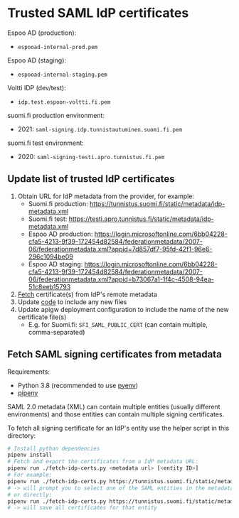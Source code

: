 # Trusted SAML IdP certificates

Espoo AD (production):

- `espooad-internal-prod.pem`

Espoo AD (staging):

- `espooad-internal-staging.pem`

Voltti IDP (dev/test):

- `idp.test.espoon-voltti.fi.pem`

suomi.fi production environment:

- 2021: `saml-signing.idp.tunnistautuminen.suomi.fi.pem`

suomi.fi test environment:

- 2020: `saml-signing-testi.apro.tunnistus.fi.pem`

## Update list of trusted IdP certificates

1. Obtain URL for IdP metadata from the provider, for example:
    - Suomi.fi production: <https://tunnistus.suomi.fi/static/metadata/idp-metadata.xml>
    - Suomi.fi test: <https://testi.apro.tunnistus.fi/static/metadata/idp-metadata.xml>
    - Espoo AD production: <https://login.microsoftonline.com/6bb04228-cfa5-4213-9f39-172454d82584/federationmetadata/2007-06/federationmetadata.xml?appid=7d857df7-95fd-42f1-96e6-296c1094be09>
    - Espoo AD staging: <https://login.microsoftonline.com/6bb04228-cfa5-4213-9f39-172454d82584/federationmetadata/2007-06/federationmetadata.xml?appid=b73067a1-1f4c-4508-94ea-51c8eeb15793>
1. [Fetch](#fetch-saml-signing-certificates-from-metadata) certificate(s) from IdP's remote metadata
1. Update [code](./apigw/src/shared/certificates.ts) to include any new files
1. Update apigw deployment configuration to include the name of the new certificate file(s)
   - E.g. for Suomi.fi: `SFI_SAML_PUBLIC_CERT` (can contain multiple, comma-separated)

## Fetch SAML signing certificates from metadata

Requirements:

- Python 3.8 (recommended to use [pyenv](https://github.com/pyenv/pyenv))
- [pipenv](https://pipenv.pypa.io/en/latest/install/)

SAML 2.0 metadata (XML) can contain multiple entities (usually different environments) and those entities can contain
multiple signing certificates.

To fetch all signing certificate for an IdP's entity use the helper script in this directory:

```sh
# Install python dependencies
pipenv install
# Fetch and export the certificates from a IdP metadata URL:
pipenv run ./fetch-idp-certs.py <metadata url> [<entity ID>]
# For example:
pipenv run ./fetch-idp-certs.py https://tunnistus.suomi.fi/static/metadata/idp-metadata.xml
# -> will prompt you to select one of the SAML entities in the metadata and save all certificates for that entity
# or directly:
pipenv run ./fetch-idp-certs.py https://tunnistus.suomi.fi/static/metadata/idp-metadata.xml https://tunnistautuminen.suomi.fi/idp1
# -> will save all certificates for that entity
```
